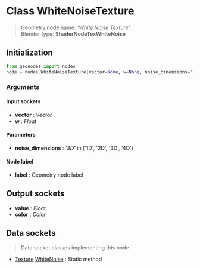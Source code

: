 
# Class WhiteNoiseTexture

> Geometry node name: _'White Noise Texture'_<br>Blender type:  **ShaderNodeTexWhiteNoise**

## Initialization


```python
from geonodes import nodes
node = nodes.WhiteNoiseTexture(vector=None, w=None, noise_dimensions='3D', label=None)
```


### Arguments


#### Input sockets



- **vector** : _Vector_
- **w** : _Float_



#### Parameters



- **noise_dimensions** : _'3D'_ in ('1D', '2D', '3D', '4D')



#### Node label



- **label** : Geometry node label



## Output sockets



- **value** : _Float_
- **color** : _Color_



## Data sockets

> Data socket classes implementing this node


- [Texture](../sockets/Texture.md) [WhiteNoise](../sockets/Texture.md#whitenoise) : Static method


